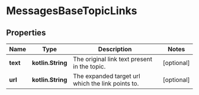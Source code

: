 
# MessagesBaseTopicLinks

## Properties
Name | Type | Description | Notes
------------ | ------------- | ------------- | -------------
**text** | **kotlin.String** | The original link text present in the topic.  |  [optional]
**url** | **kotlin.String** | The expanded target url which the link points to.  |  [optional]



